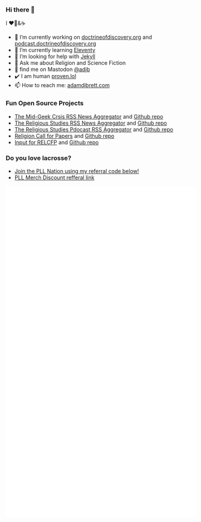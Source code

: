 ### Hi there 👋
I ❤️🥍&☕ 
- 🔭 I’m currently working on [doctrineofdiscovery.org](https://doctrineofdiscovery.org/) and [podcast.doctrineofdiscovery.org](https://podcast.doctrineofdiscovery.org/)
- 🌱 I’m currently learning [Eleventy](https://11ty.dev/)
- 🤔 I’m looking for help with [Jekyll](http://jekyllrb.com/)
- 💬 Ask me about Religion and Science Fiction
- 🐘 find me on Mastodon <a rel="me" href="https://hcommons.social/@adjb">@adjb</a>
- ✔️  I am human <a rel="me" href="https://proven.lol/b5517b">proven.lol</a>
- 📫 How to reach me: [adamdjbrett.com](https://adamdjbrett.com)

### Fun Open Source Projects
- [The Mid-Geek Crsis RSS News Aggregator](https://themidgeekcrisis.app/) and [Github repo](https://github.com/adamdjbrett/themidgeekcrisis-app)
- [The Religious Studies RSS News Aggregator](https://rs-rss.com) and [Github repo](https://github.com/adamdjbrett/rs-rss.com)
- [The Religious Studies Pdocast RSS Aggregator](https://podcast.rs-rss.com) and [Github repo](https://github.com/adamdjbrett/podcasts.rs-rss.com)
- [Religion Call for Papers](https://relcfp.com) and [Github repo](https://github.com/adamdjbrett/relcfp)
- [Input for RELCFP](https://input.relcfp.com) and [Github repo](https://github.com/adamdjbrett/input.relcfp.com)

### Do you love lacrosse?
- [Join the PLL Nation using my referral code below!](https://pll.gg/Eqeddqhn6Hb)
- [PLL Merch Discount refferal link](https://refer.premierlacrosseleague.com/adam4673)


![Metrics](/github-metrics.svg)
